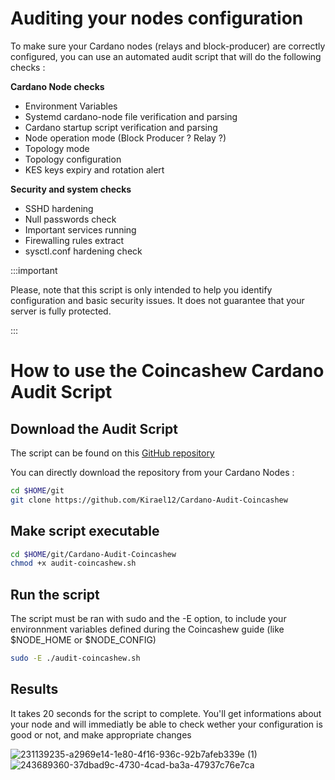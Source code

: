 # Auditing your nodes configuration

To make sure your Cardano nodes (relays and block-producer) are correctly configured, you can use an automated audit script that will do the following checks :

**Cardano Node checks**

- Environment Variables
- Systemd cardano-node file verification and parsing
- Cardano startup script verification and parsing
- Node operation mode (Block Producer ? Relay ?)
- Topology mode
- Topology configuration
- KES keys expiry and rotation alert
  
**Security and system checks**

- SSHD hardening
- Null passwords check
- Important services running
- Firewalling rules extract
- sysctl.conf hardening check

:::important

Please, note that this script is only intended to help you identify configuration and basic security issues. It does not guarantee that your server is fully protected.

:::

# How to use the Coincashew Cardano Audit Script 

## Download the Audit Script

The script can be found on this [GitHub repository](https://github.com/Kirael12/Cardano-Audit-Coincashew) 

You can directly download the repository from your Cardano Nodes :

```bash
cd $HOME/git
git clone https://github.com/Kirael12/Cardano-Audit-Coincashew
```

## Make script executable

```bash
cd $HOME/git/Cardano-Audit-Coincashew
chmod +x audit-coincashew.sh
```
## Run the script

The script must be ran with sudo and the -E option, to include your environnment variables defined during the Coincashew guide (like $NODE_HOME or $NODE_CONFIG)

```bash
sudo -E ./audit-coincashew.sh
```

## Results

It takes 20 seconds for the script to complete. You'll get informations about your node and will immediatly be able to check wether your configuration is good or not, and make appropriate changes

![231139235-a2969e14-1e80-4f16-936c-92b7afeb339e (1)](https://github.com/Kirael12/coincashew/assets/113426048/8491c683-4445-4492-8daa-1dddc3ea2807)
![243689360-37dbad9c-4730-4cad-ba3a-47937c76e7ca](https://github.com/Kirael12/coincashew/assets/113426048/47174d08-7b36-4351-b31c-6ea17a148512)



